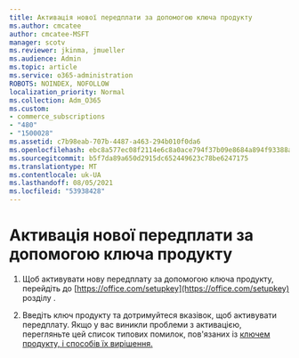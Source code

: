 ```yaml
---
title: Активація нової передплати за допомогою ключа продукту
ms.author: cmcatee
author: cmcatee-MSFT
manager: scotv
ms.reviewer: jkinma, jmueller
ms.audience: Admin
ms.topic: article
ms.service: o365-administration
ROBOTS: NOINDEX, NOFOLLOW
localization_priority: Normal
ms.collection: Adm_O365
ms.custom:
- commerce_subscriptions
- "480"
- "1500028"
ms.assetid: c7b98eab-707b-4487-a463-294b010f0da6
ms.openlocfilehash: ebc8a577ec08f2114e6c8a0ace794f37b09e8684a894f93388a57656eda495e4
ms.sourcegitcommit: b5f7da89a650d2915dc652449623c78be6247175
ms.translationtype: MT
ms.contentlocale: uk-UA
ms.lasthandoff: 08/05/2021
ms.locfileid: "53938428"
---
```

# <a name="activate-a-new-subscription-with-a-product-key"></a>Активація нової передплати за допомогою ключа продукту

1. Щоб активувати нову передплату за допомогою ключа продукту, перейдіть до [https://office.com/setupkey](https://office.com/setupkey) розділу .

2. Введіть ключ продукту та дотримуйтеся вказівок, щоб активувати передплату. Якщо у вас виникли проблеми з активацією, перегляньте цей список типових помилок, пов'язаних із [ключем продукту, і способів їх вирішення.](https://docs.microsoft.com/microsoft-365/commerce/product-key-errors-and-solutions)